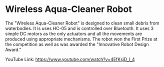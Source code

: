# Wireless Aqua-Cleaner Robot
The "Wireless Aqua-Cleaner Robot" is designed to clean small debris from waterbodies. It is uses HC-05 and is controlled over Bluetooth. It uses 3 simple DC motors as the only actuators and all the movements are produced using appropriate mechanisms.
The robot won the First Prize at the competition as well as was awarded the "Innovative Robot Design Award."

YouTube Link: https://www.youtube.com/watch?v=4EfKsjD_I_4
